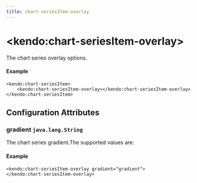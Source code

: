```yaml
---
title: chart-seriesItem-overlay
---
```


# \<kendo:chart-seriesItem-overlay\>

The chart series overlay options.

#### Example
    <kendo:chart-seriesItem>
        <kendo:chart-seriesItem-overlay></kendo:chart-seriesItem-overlay>
    </kendo:chart-seriesItem>

## Configuration Attributes

### gradient `java.lang.String`

The chart series gradient.The supported values are:

#### Example
    <kendo:chart-seriesItem-overlay gradient="gradient">
    </kendo:chart-seriesItem-overlay>

